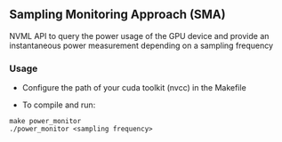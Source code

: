 ## Sampling Monitoring Approach (SMA)

NVML API to query the power usage of the GPU device and provide an instantaneous power measurement depending on a sampling frequency

### Usage

* Configure the path of your cuda toolkit (nvcc) in the Makefile

* To compile and run:
```
make power_monitor 
./power_monitor <sampling frequency>
```
